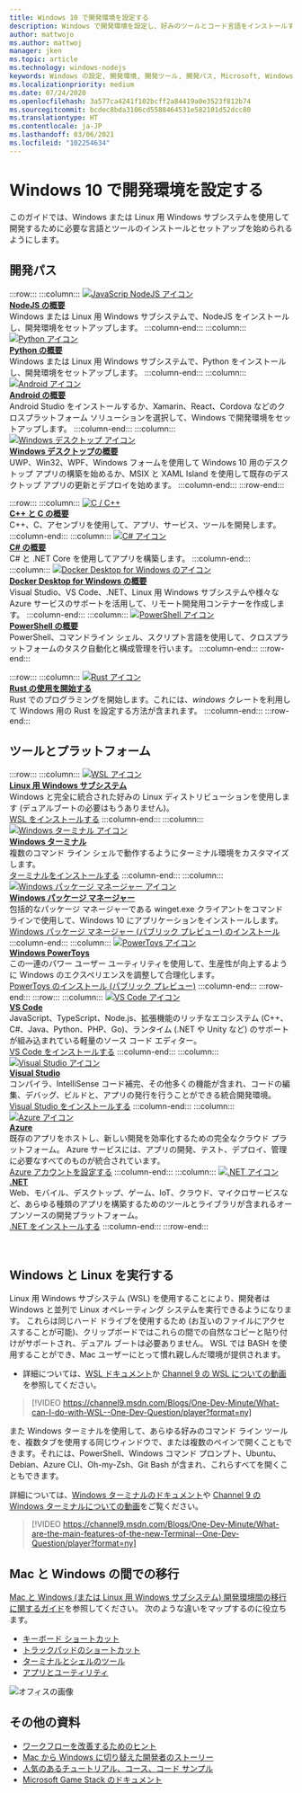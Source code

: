 ```yaml
---
title: Windows 10 で開発環境を設定する
description: Windows で開発環境を設定し、好みのツールとコード言語をインストールするためのガイドです。 Python、NodeJS、VS Code、Git、Bash、Linux のツールとコマンド、Android Studio のいずれを使用するかに関わらず、Windows ターミナルや WSL などの優れた新しいツールを活用できます。
author: mattwojo
ms.author: mattwoj
manager: jken
ms.topic: article
ms.technology: windows-nodejs
keywords: Windows の設定, 開発環境, 開発ツール, 開発パス, Microsoft, Windows, 開発者, ヒント, パフォーマンス, WSL, ターミナル, nodejs, Python
ms.localizationpriority: medium
ms.date: 07/24/2020
ms.openlocfilehash: 3a577ca4241f102bcff2a84419a0e3523f812b74
ms.sourcegitcommit: bcdec8bda3106cd5588464531e582101d52dcc80
ms.translationtype: HT
ms.contentlocale: ja-JP
ms.lasthandoff: 03/06/2021
ms.locfileid: "102254634"
---
```

# <a name="set-up-your-development-environment-on-windows-10"></a>Windows 10 で開発環境を設定する

このガイドでは、Windows または Linux 用 Windows サブシステムを使用して開発するために必要な言語とツールのインストールとセットアップを始められるようにします。

## <a name="development-paths"></a>開発パス

:::row:::
    :::column:::
       [![JavaScrip NodeJS アイコン](../images/nodejs-logo.png)](../nodejs/index.yml)<br>
        **[NodeJS の概要](../nodejs/index.yml)**<br>
        Windows または Linux 用 Windows サブシステムで、NodeJS をインストールし、開発環境をセットアップします。
    :::column-end:::
    :::column:::
       [![Python アイコン](../images/python-logo.png)](../python/index.yml)<br>
        **[Python の概要](../python/index.yml)**<br>
        Windows または Linux 用 Windows サブシステムで、Python をインストールし、開発環境をセットアップします。
    :::column-end:::
    :::column:::
       [![Android アイコン](../images/android-logo.png)](/windows/android)<br>
        **[Android の概要](/windows/android)**<br>
        Android Studio をインストールするか、Xamarin、React、Cordova などのクロスプラットフォーム ソリューションを選択して、Windows で開発環境をセットアップします。
    :::column-end:::
    :::column:::
       [![Windows デスクトップ アイコン](../images/windows-logo.png)](../apps/index.yml)<br>
        **[Windows デスクトップの概要](../apps/index.yml)**<br>
        UWP、Win32、WPF、Windows フォームを使用して Windows 10 用のデスクトップ アプリの構築を始めるか、MSIX と XAML Island を使用して既存のデスクトップ アプリの更新とデプロイを始めます。
    :::column-end:::
:::row-end:::

:::row:::
    :::column:::
       [![C / C++](../images/c-logo.png)](/cpp/)<br>
        **[C++ と C の概要](/cpp/)**<br>
        C++、C、アセンブリを使用して、アプリ、サービス、ツールを開発します。
    :::column-end:::
    :::column:::
       [![C# アイコン](../images/csharp-logo.png)](/dotnet/csharp/)<br>
        **[C# の概要](/dotnet/csharp/)**<br>
        C# と .NET Core を使用してアプリを構築します。
    :::column-end:::
    :::column:::
       [![Docker Desktop for Windows のアイコン](../images/docker-logo.png)](../dev-environment/docker/overview.md)<br>
        **[Docker Desktop for Windows の概要](../dev-environment/docker/overview.md)**<br>
        Visual Studio、VS Code、.NET、Linux 用 Windows サブシステムや様々な Azure サービスのサポートを活用して、リモート開発用コンテナーを作成します。
    :::column-end:::
    :::column:::
       [![PowerShell アイコン](../images/powershell.png)](/powershell/)<br>
        **[PowerShell の概要](/powershell/)**<br>
        PowerShell、コマンドライン シェル、スクリプト言語を使用して、クロスプラットフォームのタスク自動化と構成管理を行います。
    :::column-end:::
:::row-end:::

:::row:::
    :::column:::
       [![Rust アイコン](../images/rust-icon.png)](./rust/index.yml)<br>
        **[Rust の使用を開始する](./rust/index.yml)**<br>
        Rust でのプログラミングを開始します。これには、*windows* クレートを利用して Windows 用の Rust を設定する方法が含まれます。
    :::column-end:::
:::row-end:::

## <a name="tools-and-platforms"></a>ツールとプラットフォーム

:::row:::
    :::column:::
       [![WSL アイコン](../images/windows-linux-dev-env.png)](/windows/wsl/)<br>
        **[Linux 用 Windows サブシステム](/windows/wsl/)**<br>
        Windows と完全に統合された好みの Linux ディストリビューションを使用します (デュアルブートの必要はもうありません)。<br>
        [WSL をインストールする](/windows/wsl/install-win10)
    :::column-end:::
    :::column:::
       [![Windows ターミナル アイコン](../images/terminal.png)](/windows/terminal/)<br>
        **[Windows ターミナル](/windows/terminal/)**<br>
        複数のコマンド ライン シェルで動作するようにターミナル環境をカスタマイズします。
        <br>
        [ターミナルをインストールする](https://www.microsoft.com/p/windows-terminal/9n0dx20hk701?rtc=1&activetab=pivot:overviewtab)
    :::column-end:::
    :::column:::
       [![Windows パッケージ マネージャー アイコン](../images/winget.png)](../package-manager/index.md)<br>
        **[Windows パッケージ マネージャー](../package-manager/index.md)**<br>
        包括的なパッケージ マネージャーである winget.exe クライアントをコマンド ラインで使用して、Windows 10 にアプリケーションをインストールします。<br>
        [Windows パッケージ マネージャー (パブリック プレビュー) のインストール](../package-manager/winget/index.md#install-winget)
    :::column-end:::
    :::column:::
       [![PowerToys アイコン](../images/powertoys.png)](https://github.com/microsoft/PowerToys)<br>
        **[Windows PowerToys](https://github.com/microsoft/PowerToys)**<br>
        この一連のパワー ユーザー ユーティリティを使用して、生産性が向上するように Windows のエクスペリエンスを調整して合理化します。<br>
        [PowerToys のインストール (パブリック プレビュー)](https://github.com/microsoft/PowerToys#installing-and-running-microsoft-powertoys)
    :::column-end:::
:::row-end:::
:::row:::
    :::column:::
       [![VS Code アイコン](../images/Vscode.png)](https://code.visualstudio.com/docs)<br>
        **[VS Code](https://code.visualstudio.com/docs)**<br>
        JavaScript、TypeScript、Node.js、拡張機能のリッチなエコシステム (C++、C#、Java、Python、PHP、Go)、ランタイム (.NET や Unity など) のサポートが組み込まれている軽量のソース コード エディター。<br>
        [VS Code をインストールする](https://code.visualstudio.com/download)
    :::column-end:::
    :::column:::
       [![Visual Studio アイコン](../images/visualstudio.png)](/visualstudio/windows/)<br>
        **[Visual Studio](/visualstudio/windows/)**<br>
        コンパイラ、IntelliSense コード補完、その他多くの機能が含まれ、コードの編集、デバッグ、ビルドと、アプリの発行を行うことができる統合開発環境。<br>
        [Visual Studio をインストールする](/visualstudio/install/install-visual-studio)
    :::column-end:::
    :::column:::
       [![Azure アイコン](../images/Azure.png)](/azure/guides/developer/azure-developer-guide)<br>
        **[Azure](/azure/guides/developer/azure-developer-guide)**<br>
        既存のアプリをホストし、新しい開発を効率化するための完全なクラウド プラットフォーム。 Azure サービスには、アプリの開発、テスト、デプロイ、管理に必要なすべてのものが統合されています。<br>
        [Azure アカウントを設定する](https://azure.microsoft.com/free/)
    :::column-end:::
    :::column:::
       [![.NET アイコン](../images/net.png)](https://dotnet.microsoft.com/)<br>
        **[.NET](/dotnet/standard/get-started/)**<br>
        Web、モバイル、デスクトップ、ゲーム、IoT、クラウド、マイクロサービスなど、あらゆる種類のアプリを構築するためのツールとライブラリが含まれるオープンソースの開発プラットフォーム。<br>
        [.NET をインストールする](https://dotnet.microsoft.com/download)
    :::column-end:::
:::row-end:::

<br>

## <a name="run-windows-and-linux"></a>Windows と Linux を実行する

Linux 用 Windows サブシステム (WSL) を使用することにより、開発者は Windows と並列で Linux オペレーティング システムを実行できるようになります。 これらは同じハード ドライブを使用するため (お互いのファイルにアクセスすることが可能)、クリップボードではこれらの間での自然なコピーと貼り付けがサポートされ、デュアル ブートは必要ありません。 WSL では BASH を使用することができ、Mac ユーザーにとって慣れ親しんだ環境が提供されます。
- 詳細については、[WSL ドキュメント](/windows/wsl)か [Channel 9 の WSL についての動画](https://channel9.msdn.com/Search?term=wsl&lang-en=true)を参照してください。

> [!VIDEO https://channel9.msdn.com/Blogs/One-Dev-Minute/What-can-I-do-with-WSL--One-Dev-Question/player?format=ny]

また Windows ターミナルを使用して、あらゆる好みのコマンド ライン ツールを、複数タブを使用する同じウィンドウで、または複数のペインで開くこともできます。それには、PowerShell、Windows コマンド プロンプト、Ubuntu、Debian、Azure CLI、Oh-my-Zsh、Git Bash が含まれ、これらすべてを開くこともできます。

詳細については、[Windows ターミナルのドキュメント](/windows/terminal)や [Channel 9 の Windows ターミナルについての動画](https://channel9.msdn.com/Search?term=windows%20terminal&lang-en=true)をご覧ください。

> [!VIDEO https://channel9.msdn.com/Blogs/One-Dev-Minute/What-are-the-main-features-of-the-new-Terminal--One-Dev-Question/player?format=ny]

## <a name="transitioning-between-mac-and-windows"></a>Mac と Windows の間での移行

[Mac と Windows (または Linux 用 Windows サブシステム) 開発環境間の移行に関するガイド](./mac-to-windows.md)を参照してください。 次のような違いをマップするのに役立ちます。

- [キーボード ショートカット](./mac-to-windows.md#keyboard-shortcuts)
- [トラックパッドのショートカット](./mac-to-windows.md#trackpad-shortcuts)
- [ターミナルとシェルのツール](./mac-to-windows.md#command-line-shells-and-terminals)
- [アプリとユーティリティ](./mac-to-windows.md#apps-and-utilities)

![オフィスの画像](../images/flashy-office3.png)

## <a name="additional-resources"></a>その他の資料

- [ワークフローを改善するためのヒント](./tips.md)
- [Mac から Windows に切り替えた開発者のストーリー](./dev-stories.md)
- [人気のあるチュートリアル、コース、コード サンプル](./tutorials.md)
- [Microsoft Game Stack のドキュメント](/gaming/)
